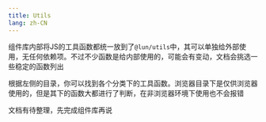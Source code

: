 ```yaml
---
title: Utils
lang: zh-CN
---
```


组件库内部将JS的工具函数都统一放到了`@lun/utils`中，其可以单独给外部使用，无任何依赖项。不过不少函数是给内部使用的，可能会有变动，文档会挑选一些稳定的函数列出

根据左侧的目录，你可以找到各个分类下的工具函数。浏览器目录下是仅供浏览器使用的，但是其下的函数大都进行了判断，在非浏览器环境下使用也不会报错

文档有待整理，先完成组件库再说